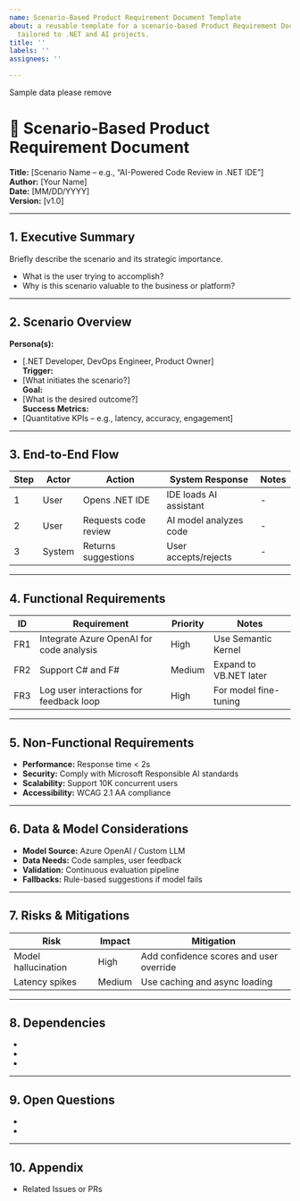 ```yaml
---
name: Scenario-Based Product Requirement Document Template
about: a reusable template for a scenario-based Product Requirement Document (PRD)
  tailored to .NET and AI projects.
title: ''
labels: ''
assignees: ''

---
```


Sample data please remove 
# 📄 Scenario-Based Product Requirement Document

**Title:** [Scenario Name – e.g., “AI-Powered Code Review in .NET IDE”]  
**Author:** [Your Name]  
**Date:** [MM/DD/YYYY]  
**Version:** [v1.0]

---

## 1. Executive Summary  
Briefly describe the scenario and its strategic importance.  
- What is the user trying to accomplish?  
- Why is this scenario valuable to the business or platform?

---

## 2. Scenario Overview  
**Persona(s):**  
- [.NET Developer, DevOps Engineer, Product Owner]  
**Trigger:**  
- [What initiates the scenario?]  
**Goal:**  
- [What is the desired outcome?]  
**Success Metrics:**  
- [Quantitative KPIs – e.g., latency, accuracy, engagement]

---

## 3. End-to-End Flow  

| Step | Actor | Action | System Response | Notes |
|------|-------|--------|------------------|-------|
| 1    | User  | Opens .NET IDE | IDE loads AI assistant | - |
| 2    | User  | Requests code review | AI model analyzes code | - |
| 3    | System | Returns suggestions | User accepts/rejects | - |

---

## 4. Functional Requirements  

| ID  | Requirement                              | Priority | Notes                        |
|-----|------------------------------------------|----------|------------------------------|
| FR1 | Integrate Azure OpenAI for code analysis | High     | Use Semantic Kernel          |
| FR2 | Support C# and F#                        | Medium   | Expand to VB.NET later       |
| FR3 | Log user interactions for feedback loop  | High     | For model fine-tuning        |

---

## 5. Non-Functional Requirements  
- **Performance:** Response time < 2s  
- **Security:** Comply with Microsoft Responsible AI standards  
- **Scalability:** Support 10K concurrent users  
- **Accessibility:** WCAG 2.1 AA compliance

---

## 6. Data & Model Considerations  
- **Model Source:** Azure OpenAI / Custom LLM  
- **Data Needs:** Code samples, user feedback  
- **Validation:** Continuous evaluation pipeline  
- **Fallbacks:** Rule-based suggestions if model fails

---

## 7. Risks & Mitigations  

| Risk                | Impact | Mitigation                                 |
|---------------------|--------|--------------------------------------------|
| Model hallucination | High   | Add confidence scores and user override    |
| Latency spikes      | Medium | Use caching and async loading              |

---

## 8. Dependencies  
- 
- 
- 

---

## 9. Open Questions  
- 
- 

---

## 10. Appendix  
- Related Issues or PRs
